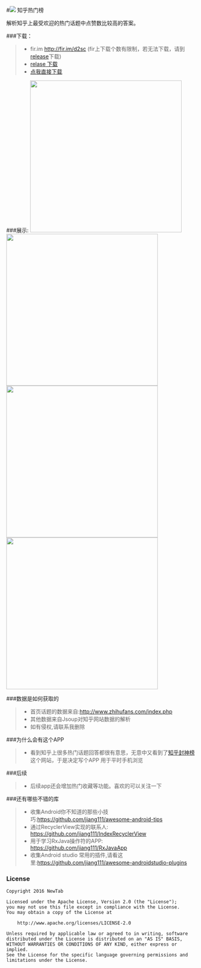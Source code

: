 #![](https://raw.githubusercontent.com/jiang111/ZhiHu-TopAnswer/master/app/src/main/res/mipmap-mdpi/ic_launcher.png)    知乎热门榜 

解析知乎上最受欢迎的热门话题中点赞数比较高的答案。

###下载：
>* fir.im http://fir.im/d2sc  (fir上下载个数有限制，若无法下载，请到[release](https://github.com/jiang111/ZhiHu-TopAnswer/releases)下载)
>* [relase 下载](https://github.com/jiang111/ZhiHu-TopAnswer/releases)
>* [点我直接下载](https://raw.githubusercontent.com/jiang111/ZhiHu-TopAnswer/master/release/app-release.apk)

###展示:
<img src="https://raw.githubusercontent.com/jiang111/ZhiHu-TopAnswer/master/art/1.png" width=400  alt="" />
<img src="https://raw.githubusercontent.com/jiang111/ZhiHu-TopAnswer/master/art/2.png" width=400  alt="" />
<br />
<img src="https://raw.githubusercontent.com/jiang111/ZhiHu-TopAnswer/master/art/3.png" width=400  alt="" />
<img src="https://raw.githubusercontent.com/jiang111/ZhiHu-TopAnswer/master/art/4.png" width=400  alt="" />

###数据是如何获取的
>* 首页话题的数据来自:http://www.zhihufans.com/index.php
>* 其他数据来自Jsoup对知乎网站数据的解析
>* 如有侵权,请联系我删除

###为什么会有这个APP
>* 看到知乎上很多热门话题回答都很有意思，无意中又看到了[知乎封神榜](http://www.zhihufans.com/index.php)这个网站，于是决定写个APP 用于平时手机浏览

###后续
>* 后续app还会增加热门收藏等功能。喜欢的可以关注一下

###还有哪些不错的库
>* 收集Android你不知道的那些小技巧:https://github.com/jiang111/awesome-android-tips
>* 通过RecyclerView实现的联系人: https://github.com/jiang111/IndexRecyclerView
>* 用于学习RxJava操作符的APP: https://github.com/jiang111/RxJavaApp
>* 收集Android studio 常用的插件,请看这里:https://github.com/jiang111/awesome-androidstudio-plugins


### License

    Copyright 2016 NewTab

    Licensed under the Apache License, Version 2.0 (the "License");
    you may not use this file except in compliance with the License.
    You may obtain a copy of the License at

        http://www.apache.org/licenses/LICENSE-2.0

    Unless required by applicable law or agreed to in writing, software
    distributed under the License is distributed on an "AS IS" BASIS,
    WITHOUT WARRANTIES OR CONDITIONS OF ANY KIND, either express or implied.
    See the License for the specific language governing permissions and
    limitations under the License.

